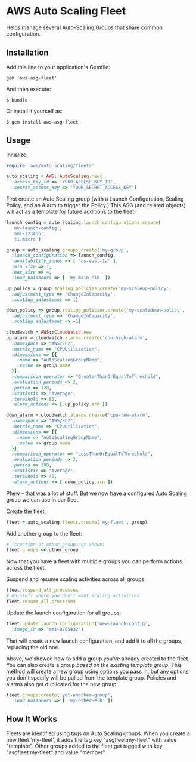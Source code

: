 # AWS Auto Scaling Fleet

Helps manage several Auto-Scaling Groups that share common
configuration.

## Installation

Add this line to your application's Gemfile:

    gem 'aws-asg-fleet'

And then execute:

    $ bundle

Or install it yourself as:

    $ gem install aws-asg-fleet

## Usage

Initialize:

```ruby
require 'aws/auto_scaling/fleets'

auto_scaling = AWS::AutoScaling.new(
  :access_key_id => 'YOUR_ACCESS_KEY_ID',
  :secret_access_key => 'YOUR_SECRET_ACCESS_KEY')
```

First create an Auto Scaling group (with a Launch Configuration, Scaling
Policy, and an Alarm to trigger the Policy.) This ASG (and related
objects) will act as a template for future additions to the fleet:

```ruby
launch_config = auto_scaling.launch_configurations.create(
  'my-launch-config',
  'ami-123456',
  't1.micro')

group = auto_scaling.groups.create('my-group',
  :launch_configuration => launch_config,
  :availability_zones => [ 'us-east-1a' ],
  :min_size => 1,
  :max_size => 4,
  :load_balancers => [ 'my-main-elb' ])

up_policy = group.scaling_policies.create('my-scaleup-policy',
  :adjustment_type => 'ChangeInCapacity',
  :scaling_adjustment => 1)

down_policy => group.scaling_policies.create('my-scaledown-policy',
  :adjustment_type => 'ChangeInCapacity',
  :scaling_adjustment => -1)

cloudwatch = AWS::CloudWatch.new
up_alarm = cloudwatch.alarms.create('cpu-high-alarm',
  :namespace => "AWS/EC2",
  :metric_name => "CPUUtilization",
  :dimensions => [{
    :name => "AutoScalingGroupName",
    :value => group.name
  }],
  :comparison_operator => "GreaterThanOrEqualToThreshold",
  :evaluation_periods => 2,
  :period => 120,
  :statistic => "Average",
  :threshold => 80,
  :alarm_actions => [ up_policy.arn ])

down_alarm = cloudwatch.alarms.create('cpu-low-alarm',
  :namespace => "AWS/EC2",
  :metric_name => "CPUUtilization",
  :dimensions => [{
    :name => "AutoScalingGroupName",
    :value => group.name
  }],
  :comparison_operator => "LessThanOrEqualToThreshold",
  :evaluation_periods => 2,
  :period => 300,
  :statistic => "Average",
  :threshold => 40,
  :alarm_actions => [ down_policy.arn ])
```

Phew - that was a lot of stuff. But we now have a configured Auto
Scaling group we can use in our fleet.

Create the fleet:

```ruby
fleet = auto_scaling.fleets.create('my-fleet', group)
```

Add another group to the fleet:

```ruby
# (creation of other_group not shown)
fleet.groups << other_group
```

Now that you have a fleet with multiple groups you can perform actions
across the fleet.

Suspend and resume scaling activities across all groups:

```ruby
fleet.suspend_all_processes
# do stuff where you don't want scaling activities
fleet.resume_all_processes
```

Update the launch configuration for all groups:

```ruby
fleet.update_launch_configuration('new-launch-config',
  :image_id => 'ami-8765432')
```

That will create a new launch configuration, and add it to all the
groups, replacing the old one.

Above, we showed how to add a group you've already created to the fleet.
You can also create a group *based on the existing template group*. This
method will create a new group using options you pass in, but any
options you don't specify will be pulled from the template group. Policies
and alarms also get duplicated for the new group:

```ruby
fleet.groups.create('yet-another-group',
  :load_balancers => [ 'my-other-elb' ])
```

## How It Works

Fleets are identified using tags on Auto Scaling groups. When you create
a new fleet 'my-fleet', it adds the tag key "asgfleet:my-fleet" with
value "template". Other groups added to the fleet get tagged with key
"asgfleet:my-fleet" and value "member".
